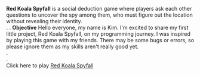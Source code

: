 **Red Koala Spyfall** is a social deduction game where players ask each other questions to uncover the spy among them, who must figure out the location without revealing their identity.  
.
.
**Objective**
Hello everyone, my name is Kim. I'm excited to share my first little project, Red Koala Spyfall, on my programming journey. I was inspired by playing this game with my friends. There may be some bugs or errors, so please ignore them as my skills aren't really good yet.  
.  
.  
Click here to play [Red Koala Spyfall](https://kimmuie.github.io/spyfall/)
